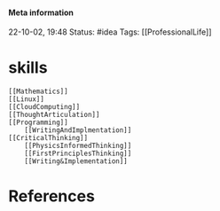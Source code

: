 #### Meta information
22-10-02, 19:48
Status: #idea
Tags: [[ProfessionalLife]]





# skills

	[[Mathematics]]
	[[Linux]]
	[[CloudComputing]]
	[[ThoughtArticulation]]
	[[Programming]]
		[[WritingAndImplmentation]]
	[[CriticalThinking]]
		[[PhysicsInformedThinking]]
		[[FirstPrinciplesThinking]]
		[[Writing&Implementation]]





# References

